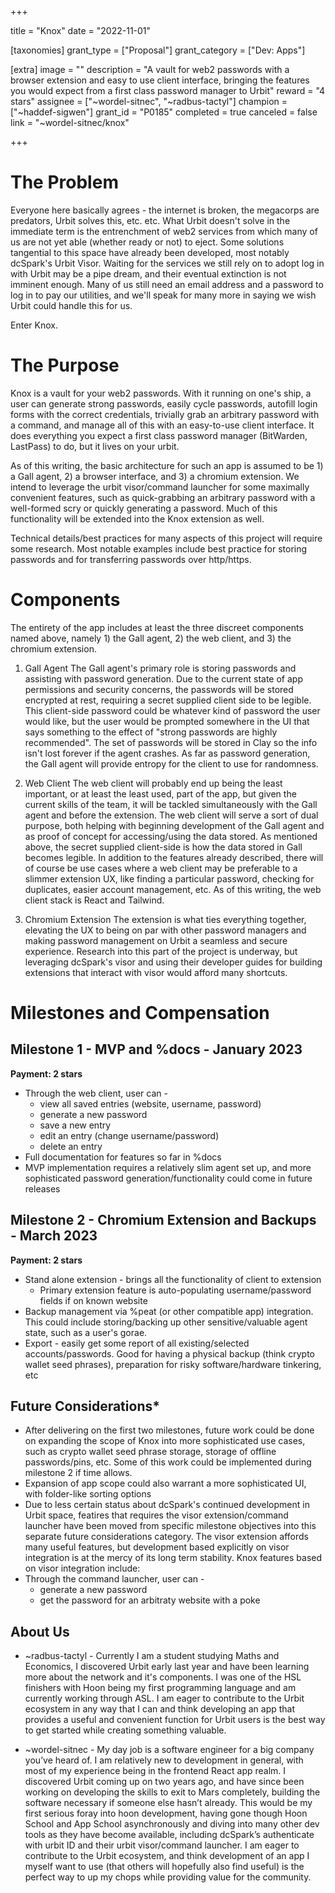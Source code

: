 +++

title = "Knox"
date = "2022-11-01"

[taxonomies]
grant_type = ["Proposal"]
grant_category = ["Dev: Apps"]

[extra]
image = ""
description = "A vault for web2 passwords with a browser extension and easy to use client interface, bringing the features you would expect from a first class password manager to Urbit"
reward = "4 stars"
assignee = ["~wordel-sitnec", "~radbus-tactyl"]
champion = ["~haddef-sigwen"]
grant_id = "P0185"
completed = true
canceled = false
link = "~wordel-sitnec/knox"

+++

# The Problem

Everyone here basically agrees - the internet is broken, the megacorps are predators, Urbit solves this, etc. etc. What Urbit doesn't solve in the immediate term is the entrenchment of web2 services from which many of us are not yet able (whether ready or not) to eject. Some solutions tangential to this space have already been developed, most notably dcSpark's Urbit Visor. Waiting for the services we still rely on to adopt log in with Urbit may be a pipe dream, and their eventual extinction is not imminent enough. Many of us still need an email address and a password to log in to pay our utilities, and we'll speak for many more in saying we wish Urbit could handle this for us.

Enter Knox.

# The Purpose

Knox is a vault for your web2 passwords. With it running on one's ship, a user can generate strong passwords, easily cycle passwords, autofill login forms with the correct credentials, trivially grab an arbitrary password with a command, and manage all of this with an easy-to-use client interface. It does everything you expect a first class password manager (BitWarden, LastPass) to do, but it lives on your urbit.

As of this writing, the basic architecture for such an app is assumed to be 1) a Gall agent, 2) a browser interface, and 3) a chromium extension. We intend to leverage the urbit visor/command launcher for some maximally convenient features, such as quick-grabbing an arbitrary password with a well-formed scry or quickly generating a password. Much of this functionality will be extended into the Knox extension as well.

Technical details/best practices for many aspects of this project will require some research. Most notable examples include best practice for storing passwords and for transferring passwords over http/https.

# Components

The entirety of the app includes at least the three discreet components named above, namely 1) the Gall agent, 2) the web client, and 3) the chromium extension.

1. Gall Agent
The Gall agent's primary role is storing passwords and assisting with password generation. Due to the current state of app  permissions and security concerns, the passwords will be stored encrypted at rest, requiring a secret supplied client side to be legible. This client-side password could be whatever kind of password the user would like, but the user would be prompted somewhere in the UI that says something to the effect of "strong passwords are highly recommended". The set of passwords will be stored in Clay so the info isn't lost forever if the agent crashes. As far as password generation, the Gall agent will provide entropy for the client to use for randomness.

2. Web Client
The web client will probably end up being the least important, or at least the least used, part of the app, but given the current skills of the team, it will be tackled simultaneously with the Gall agent and before the extension. The web client will serve a sort of dual purpose, both helping with beginning development of the Gall agent and as proof of concept for accessing/using the data stored. As mentioned above, the secret supplied client-side is how the data stored in Gall becomes legible. In addition to the features already described, there will of course be use cases where a web client may be preferable to a slimmer extension UX, like finding a particular password, checking for duplicates, easier account management, etc. As of this writing, the web client stack is React and Tailwind.

3. Chromium Extension
The extension is what ties everything together, elevating the UX to being on par with other password managers and making password management on Urbit a seamless and secure experience. Research into this part of the project is underway, but leveraging dcSpark's visor and using their developer guides for building extensions that interact with visor would afford many shortcuts.

# Milestones and Compensation
## Milestone 1 - MVP and %docs - January 2023
**Payment: 2 stars**
- Through the web client, user can -
    - view all saved entries (website, username, password)
    - generate a new password
    - save a new entry
    - edit an entry (change username/password)
    - delete an entry
- Full documentation for features so far in %docs
- MVP implementation requires a relatively slim agent set up, and more sophisticated password generation/functionality could come in future releases

## Milestone 2 - Chromium Extension and Backups - March 2023
**Payment: 2 stars**
- Stand alone extension - brings all the functionality of client to extension
    - Primary extension feature is auto-populating username/password fields if on known website
- Backup management via %peat (or other compatible app) integration. This could include storing/backing up other sensitive/valuable agent state, such as a user's gorae.
- Export - easily get some report of all existing/selected accounts/passwords. Good for having a physical backup (think crypto wallet seed phrases), preparation for risky software/hardware tinkering, etc

## Future Considerations*
- After delivering on the first two milestones, future work could be done on expanding the scope of Knox into more sophisticated use cases, such as crypto wallet seed phrase storage, storage of offline passwords/pins, etc. Some of this work could be implemented during milestone 2 if time allows.
- Expansion of app scope could also warrant a more sophisticated UI, with folder-like sorting options
- Due to less certain status about dcSpark's continued development in Urbit space, featires that requires the visor extension/command launcher have been moved from specific milestone objectives into this separate future considerations category. The visor extension affords many useful features, but development based explicitly on visor integration is at the mercy of its long term stability. Knox features based on visor integration include:
- Through the command launcher, user can -
   - generate a new password
   - get the password for an arbitraty website with a poke

## About Us

- ~radbus-tactyl - Currently I am a student studying Maths and Economics, I discovered Urbit early last year and have been learning more about the network and it's components. I was one of the HSL finishers with Hoon being my first programming language and am currently working through ASL. I am eager to contribute to the Urbit ecosystem in any way that I can and think developing an app that provides a useful and convenient function for Urbit users is the best way to get started while creating something valuable.

- ~wordel-sitnec - My day job is a software engineer for a big company you’ve heard of. I am relatively new to development in general, with most of my experience being in the frontend React app realm. I discovered Urbit coming up on two years ago, and have since been working on developing the skills to exit to Mars completely, building the software necessary if someone else hasn’t already. This would be my first serious foray into hoon development, having gone though Hoon School and App School asynchronously and diving into many other dev tools as they have become available, including dcSpark’s authenticate with urbit ID and their urbit visor/command launcher. I am eager to contribute to the Urbit ecosystem, and think development of an app I myself want to use (that others will hopefully also find useful) is the perfect way to up my chops while providing value for the community.
